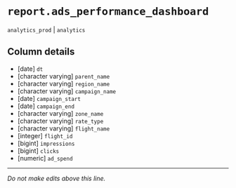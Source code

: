 # `report.ads_performance_dashboard`
`analytics_prod` | `analytics`

## Column details
* [date]      `dt`
* [character varying] `parent_name`
* [character varying] `region_name`
* [character varying] `campaign_name`
* [date]      `campaign_start`
* [date]      `campaign_end`
* [character varying] `zone_name`
* [character varying] `rate_type`
* [character varying] `flight_name`
* [integer]   `flight_id`
* [bigint]    `impressions`
* [bigint]    `clicks`
* [numeric]   `ad_spend`

-------------------------------------------------------------------------------
*Do not make edits above this line.*
